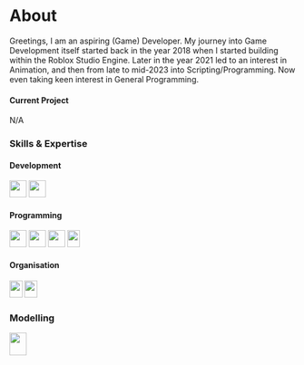# About


Greetings, 
I am an aspiring (Game) Developer. 
My journey into Game Development itself started back in the year 2018 when I started building within the Roblox Studio Engine.
Later in the year 2021 led to an interest in Animation, and then from late to mid-2023 into Scripting/Programming.
Now even taking keen interest in General Programming.

#### Current Project
N/A



### Skills & Expertise
#### Development

<img src="https://github.com/GrizzlyUno/GrizzlyUno/assets/122688392/c1754d55-713c-4f73-a2de-697165d67afb" width="30" height="30"> <img src="https://github.com/GrizzlyUno/GrizzlyUno/assets/122688392/4babab7d-df68-46a2-9d3c-db0d78326340" width="30" height="30">
#### Programming
<img src="https://github.com/GrizzlyUno/GrizzlyUno/assets/122688392/0590165e-fc65-49bb-a7eb-54bc28a4f574" width="30" height="30">  <img src="https://github.com/GrizzlyUno/GrizzlyUno/assets/122688392/4fbbe295-2779-43ad-85c1-69289a871b2c" width="30" height="30"> <img src="https://github.com/user-attachments/assets/1edfa129-f79a-4b26-8a66-8aef64e5ad2d" width="30" height="30"> <img src="https://github.com/user-attachments/assets/8b885e11-cff2-482b-9d85-bc7390ddaa60" width="22.5" height="30">
#### Organisation
<img src="https://github.com/GrizzlyUno/GrizzlyUno/assets/122688392/526c15f0-06b2-4f71-8a95-0d75db8541f8" width="22.5" height="30"> <img src="https://github.com/GrizzlyUno/GrizzlyUno/assets/122688392/4a61113d-9b74-4078-9bdc-4eb4b1e61a4e" width="22.5" height="30">
### Modelling
<img src="https://github.com/GrizzlyUno/GrizzlyUno/assets/122688392/f767d845-769f-4aab-b069-716b28b48d6c" width="30" height="40"> 
